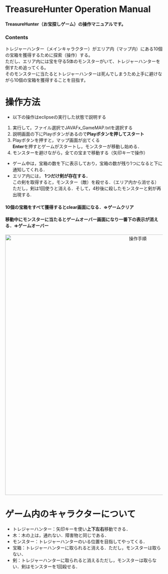 # TreasureHunter Operation Manual
  #### TreasureHunter（お宝探しゲーム）の操作マニュアルです。

### Contents
トレジャーハンター（メインキャラクター）がエリア内（マップ内）にある10個の宝箱を獲得するために探索（操作）する。</br>
ただし、エリア内には宝を守る5体のモンスターがいて、トレジャーハンターを倒すため追ってくる。</br>
そのモンスターに当たるとトレジャーハンターは死んでしまうため上手に避けながら10個の宝箱を獲得することを目指す。

# 操作方法
- 以下の操作はeclipseの実行した状態で説明する

1. 実行して，ファイル選択でJAVAFx_GameMAP.txtを選択する
2. 説明画面の下にPlayボタンがあるので**Playボタンを押してスタート** 
3. Playボタンを押すと，マップ画面が出てくる</br>
   **Enter**を押すとゲームがスタートし，モンスターが移動し始める．  
4. モンスターを避けながら，全ての宝まで移動する（矢印キーで操作）</br>
   

- ゲーム中は，宝箱の数を下に表示しており，宝箱の数が残り1つになると下に通知してくれる．　　  
- エリア内には， **1つだけ剣が存在する．** </br>
  この剣を取得すると，モンスター（敵）を殺せる．（エリア内から消せる）</br>
  ただし，剣は1回使うと消える．そして，4秒後に殺したモンスターと剣が再出現する. 

#### 10個の宝箱をすべて獲得するとclear画面になる．⇒ゲームクリア
#### 移動中にモンスターに当たるとゲームオーバー画面になり一番下の表示が消える．⇒ゲームオーバー

<p align="center">
  <img width="832" alt="操作手順" src="https://user-images.githubusercontent.com/88835817/165922333-50569a65-ebd6-4a8c-9614-d64bc735e3ec.png" >
</p>
  
# ゲーム内のキャラクターについて
- トレジャーハンター：矢印キーを使い**上下左右**移動できる．
- 木：木の上は，通れない．障害物と同じである．
- モンスター：トレジャーハンターのいる位置を目指してやってくる．
- 宝箱：トレジャーハンターに取られると消える．ただし，モンスターは取らない．
- 剣：トレジャーハンターに取られると消えるただし，モンスターは取らない．剣はモンスターを1回殺せる．
